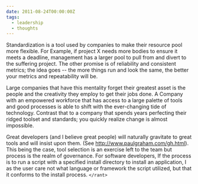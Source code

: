 ```yaml
---
date: 2011-08-24T00:00:00Z
tags:
  - leadership
  - thoughts
---
```

Standardization is a tool used by companies to make their resource pool more flexible. For Example, if project X needs more bodies to ensure it meets a deadline, management has a larger pool to pull from and divert to the suffering project. The other promise is of reliability and consistent metrics; the idea goes -- the more things run and look the same, the better your metrics and repeatability will be.

Large companies that have this mentality forget their greatest asset is the people and the creativity they employ to get their jobs done. A Company with an empowered workforce that has access to a large palette of tools and good processes is able to shift with the ever-changing tide of technology. Contrast that to a company that spends years perfecting their ridged toolset and standards; you quickly realize change is almost impossible.

Great developers (and I believe great people) will naturally gravitate to great tools and will insist upon them. (See  <http://www.paulgraham.com/gh.html>). This being the case, tool selection is an exercise left to the team but process is the realm of governance. For software developers, If the process is to run a script with a specified install directory to install an application, I as the user care not what language or framework the script utilized, but that it conforms to the install process. `</rant>`
